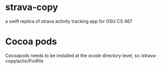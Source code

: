 # strava-copy
a swift replica of strava activity tracking app for OSU CS 467

# Cocoa pods

Cocoapods needs to be installed at the xcode directory level, so /strava-copy/actio/Podfile 
